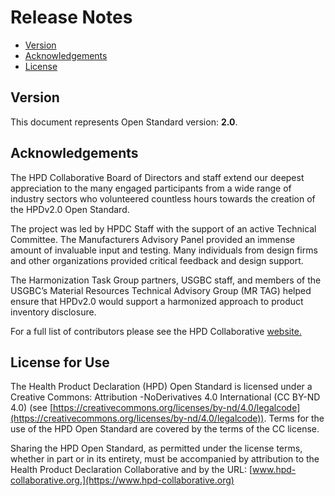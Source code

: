 # Release Notes

- [Version](#version)
- [Acknowledgements](#acknowledgements)
- [License](#license)

<a name="version"></a>
## Version

This document represents Open Standard version: **2.0**.

<a name="acknowledgements"></a>
## Acknowledgements

The HPD Collaborative Board of Directors and staff extend our deepest appreciation to the many engaged participants from a wide range of industry sectors who volunteered countless hours towards the creation of the HPDv2.0 Open Standard. 

The project was led by HPDC Staff with the support of an active Technical Committee. The Manufacturers Advisory Panel provided an immense amount of invaluable input and testing. Many individuals from design firms and other organizations provided critical feedback and design support. 

The Harmonization Task Group partners, USGBC staff, and members of the USGBC’s Material Resources Technical Advisory Group (MR TAG) helped ensure that HPDv2.0 would support a harmonized approach to product inventory disclosure. 

For a full list of contributors please see the HPD Collaborative [website.](https://www.hpd-collaborative.org)

<a name="license"></a>
## License for Use

The Health Product Declaration (HPD) Open Standard is licensed under a Creative Commons: Attribution -NoDerivatives 4.0 International (CC BY-ND 4.0)
(see [https://creativecommons.org/licenses/by-nd/4.0/legalcode](https://creativecommons.org/licenses/by-nd/4.0/legalcode)). Terms for the use of the HPD Open Standard are covered by the terms of the CC license.

Sharing the HPD Open Standard, as permitted under the license terms, whether in part or in its entirety, must be accompanied by attribution to the Health Product Declaration Collaborative and by the URL: [www.hpd-collaborative.org.](https://www.hpd-collaborative.org)
